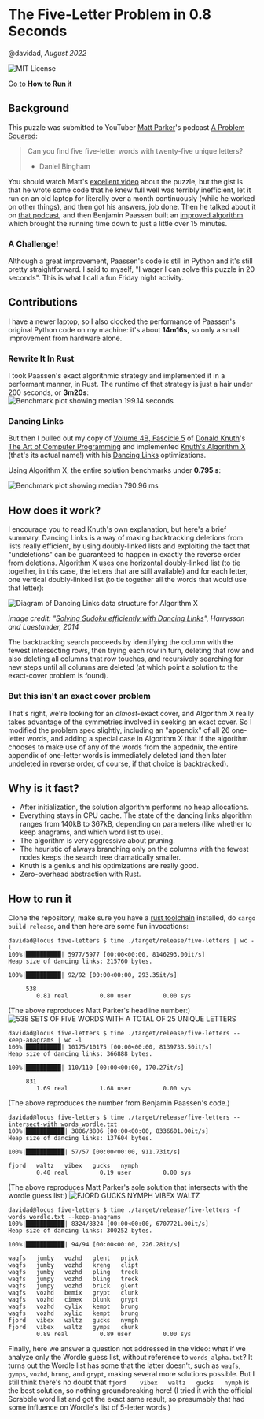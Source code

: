 # The Five-Letter Problem in 0.8 Seconds

@davidad, _August 2022_

![MIT License](https://img.shields.io/github/license/davidad/five-letters)

[Go to **How to Run it**](#how-to-run-it)

## Background

This puzzle was submitted to YouTuber [Matt Parker](https://www.youtube.com/user/standupmaths)'s podcast [A Problem Squared](https://aproblemsquared.libsyn.com/):

> Can you find five five-letter words with twenty-five unique letters?
> - Daniel Bingham

You should watch Matt's [excellent video](https://www.youtube.com/watch?v=_-AfhLQfb6w) about the puzzle, but the gist is that he wrote some code that he knew full well was terribly inefficient, let it run on an old laptop for literally over a month continuously (while he worked on other things), and then got his answers, job done. Then he talked about it on [that podcast](https://aproblemsquared.libsyn.com/038-fldxt-in-wordle-and-improv-tact-hurdle), and then Benjamin Paassen built an [improved algorithm](https://gitlab.com/bpaassen/five_clique/-/tree/main/) which brought the running time down to just a little over 15 minutes.

### A Challenge!

Although a great improvement, Paassen's code is still in Python and it's still pretty straightforward. I said to myself, "I wager I can solve this puzzle in 20 seconds". This is what I call a fun Friday night activity.

## Contributions

I have a newer laptop, so I also clocked the performance of Paassen's original Python code on my machine: it's about **14m16s**, so only a small improvement from hardware alone.

### Rewrite It In Rust

I took Paassen's exact algorithmic strategy and implemented it in a performant manner, in Rust. The runtime of that strategy is just a hair under 200 seconds, or **3m20s**:
![Benchmark plot showing median 199.14 seconds](./doc/img/clique_search_report.png)

### Dancing Links

But then I pulled out my copy of [Volume 4B, Fascicle 5](https://blackwells.co.uk/bookshop/product/The-Art-of-Computer-Programming-Volume-4B-Fascicle-5-Mathematical-Preliminaries-Redux-Backtracking-Dancing-Links-by-Donald-Ervin-Knuth/9780134671796) of [Donald Knuth](https://en.wikipedia.org/wiki/Donald_Knuth)'s [The Art of Computer Programming](https://en.wikipedia.org/wiki/The_Art_of_Computer_Programming) and implemented [Knuth's Algorithm X](https://en.wikipedia.org/wiki/Knuth%27s_Algorithm_X) (that's its actual name!) with his [Dancing Links](https://en.wikipedia.org/wiki/Dancing_Links) optimizations.

Using Algorithm X, the entire solution benchmarks under **0.795 s**:

![Benchmark plot showing median 790.96 ms](./doc/img/dancing_links_report.png)

## How does it work?

I encourage you to read Knuth's own explanation, but here's a brief summary. Dancing Links is a way of making backtracking deletions from lists really efficient, by using doubly-linked lists and exploiting the fact that "undeletions" can be guaranteed to happen in exactly the reverse order from deletions. Algorithm X uses one horizontal doubly-linked list (to tie together, in this case, the letters that are still available) and for each letter, one vertical doubly-linked list (to tie together all the words that would use that letter):

![Diagram of Dancing Links data structure for Algorithm X](./doc/img/dancing_links_structure.png)

_image credit: "[Solving Sudoku efficiently with Dancing Links](https://www.kth.se/social/files/58861771f276547fe1dbf8d1/HLaestanderMHarrysson_dkand14.pdf)", Harrysson and Laestander, 2014_

The backtracking search proceeds by identifying the column with the fewest intersecting rows, then trying each row in turn, deleting that row and also deleting all columns that row touches, and recursively searching for new steps until all columns are deleted (at which point a solution to the exact-cover problem is found).

### But this isn't an exact cover problem

That's right, we're looking for an *almost*-exact cover, and Algorithm X really takes advantage of the symmetries involved in seeking an exact cover. So I modified the problem spec slightly, including an "appendix" of all 26 one-letter words, and adding a special case in Algorithm X that if the algorithm chooses to make use of any of the words from the appednix, the entire appendix of one-letter words is immediately deleted (and then later undeleted in reverse order, of course, if that choice is backtracked).

## Why is it fast?

* After initialization, the solution algorithm performs no heap allocations.
* Everything stays in CPU cache. The state of the dancing links algorithm ranges from 140kB to 367kB, depending on parameters (like whether to keep anagrams, and which word list to use).
* The algorithm is very aggressive about pruning.
* The heuristic of always branching only on the columns with the fewest nodes keeps the search tree dramatically smaller.
* Knuth is a genius and his optimizations are really good.
* Zero-overhead abstraction with Rust.

## How to run it

Clone the repository, make sure you have a [rust toolchain](https://rustup.rs) installed, do `cargo build release`, and then here are some fun invocations:

```
davidad@locus five-letters $ time ./target/release/five-letters | wc -l
100%|██████████| 5977/5977 [00:00<00:00, 8146293.00it/s]
Heap size of dancing links: 215760 bytes.

100%|██████████| 92/92 [00:00<00:00, 293.35it/s]

     538
        0.81 real         0.80 user         0.00 sys
```

(The above reproduces Matt Parker's headline number:)
![538 SETS OF FIVE WORDS WITH A TOTAL OF 25 UNIQUE LETTERS](./doc/img/538.png)

```
davidad@locus five-letters $ time ./target/release/five-letters --keep-anagrams | wc -l
100%|██████████| 10175/10175 [00:00<00:00, 8139733.50it/s]
Heap size of dancing links: 366888 bytes.

100%|██████████| 110/110 [00:00<00:00, 170.27it/s]

     831
        1.69 real         1.68 user         0.00 sys
```

(The above reproduces the number from Benjamin Paassen's code.)

```
davidad@locus five-letters $ time ./target/release/five-letters --intersect-with words_wordle.txt
100%|███████████| 3806/3806 [00:00<00:00, 8336601.00it/s]
Heap size of dancing links: 137604 bytes.

100%|███████████| 57/57 [00:00<00:00, 911.73it/s]

fjord	waltz	vibex	gucks	nymph
        0.40 real         0.19 user         0.00 sys
```

(The above reproduces Matt Parker's sole solution that intersects with the wordle guess list:)
![FJORD GUCKS NYMPH VIBEX WALTZ](./doc/img/fjord.png)

```
davidad@locus five-letters $ time ./target/release/five-letters -f words_wordle.txt --keep-anagrams
100%|███████████| 8324/8324 [00:00<00:00, 6707721.00it/s]
Heap size of dancing links: 300252 bytes.

100%|███████████| 94/94 [00:00<00:00, 226.28it/s]

waqfs	jumby	vozhd	glent	prick
waqfs	jumby	vozhd	kreng	clipt
waqfs	jumby	vozhd	pling	treck
waqfs	jumpy	vozhd	bling	treck
waqfs	jumpy	vozhd	brick	glent
waqfs	vozhd	bemix	grypt	clunk
waqfs	vozhd	cimex	blunk	grypt
waqfs	vozhd	cylix	kempt	brung
waqfs	vozhd	xylic	kempt	brung
fjord	vibex	waltz	gucks	nymph
fjord	vibex	waltz	gymps	chunk
        0.89 real         0.89 user         0.00 sys
```

Finally, here we answer a question not addressed in the video: what if we analyze only the Wordle guess list, without reference to `words_alpha.txt`? It turns out the Wordle list has some that the latter doesn't, such as `waqfs`, `gymps`, `vozhd`, `brung`, and `grypt`, making several more solutions possible. But I still think there's no doubt that `fjord	vibex	waltz	gucks	nymph` is the best solution, so nothing groundbreaking here! (I tried it with the official Scrabble word list and got the exact same result, so presumably that had some influence on Wordle's list of 5-letter words.)
